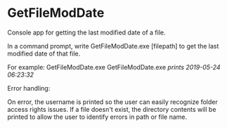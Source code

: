 # GetFileModDate
Console app for getting the last modified date of a file.

In a command prompt, write GetFileModDate.exe [filepath] to get the last modified date of that file.

For example:
GetFileModDate.exe GetFileModDate.exe
*prints 2019-05-24 06:23:32*

Error handling:

On error, the username is printed so the user can easily recognize folder access rights issues.
If a file doesn't exist, the directory contents will be printed to allow the user to identify errors in path or file name.
